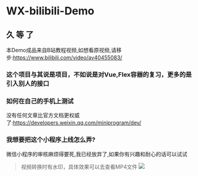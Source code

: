 # WX-bilibili-Demo

## 久 等 了
本Demo成品来自B站教程视频,如想看原视频,请移步:https://www.bilibili.com/video/av40455083/

### 这个项目与其说是项目，不如说是对Vue,Flex容器的复习，更多的是引入别人的接口

### 如何在自己的手机上测试
没有任何文章比官方文档更权威了:https://developers.weixin.qq.com/miniprogram/dev/

### 我想要把这个小程序上线怎么弄?
微信小程序的审核麻烦得要死,我已经放弃了,如果你有兴趣和耐心的话可以试试


>视频转换时有水印，具体效果可以去查看MP4文件
![](https://img-blog.csdnimg.cn/20200327215038956.gif#pic_center)
